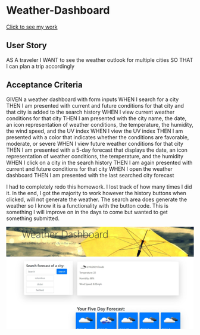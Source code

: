 # Weather-Dashboard

<a href="https://pennyquirino.github.io/Weather-Dashboard/">Click to see my work</a> 


## User Story
AS A traveler
I WANT to see the weather outlook for multiple cities
SO THAT I can plan a trip accordingly



## Acceptance Criteria
GIVEN a weather dashboard with form inputs
WHEN I search for a city
THEN I am presented with current and future conditions for that city and that city is added to the search history
WHEN I view current weather conditions for that city
THEN I am presented with the city name, the date, an icon representation of weather conditions, the temperature, the humidity, the wind speed, and the UV index
WHEN I view the UV index
THEN I am presented with a color that indicates whether the conditions are favorable, moderate, or severe
WHEN I view future weather conditions for that city
THEN I am presented with a 5-day forecast that displays the date, an icon representation of weather conditions, the temperature, and the humidity
WHEN I click on a city in the search history
THEN I am again presented with current and future conditions for that city
WHEN I open the weather dashboard
THEN I am presented with the last searched city forecast


I had to completely redo this homework. I lost track of how many times I did it. In the end, I got the majority to work however the history buttons when clicked, will not generate the weather. The search area does generate the weather so I know it is a functionality with the button code. This is something I will improve on in the days to come but wanted to get something submitted. 


![](./images/weathercapture.JPG)



